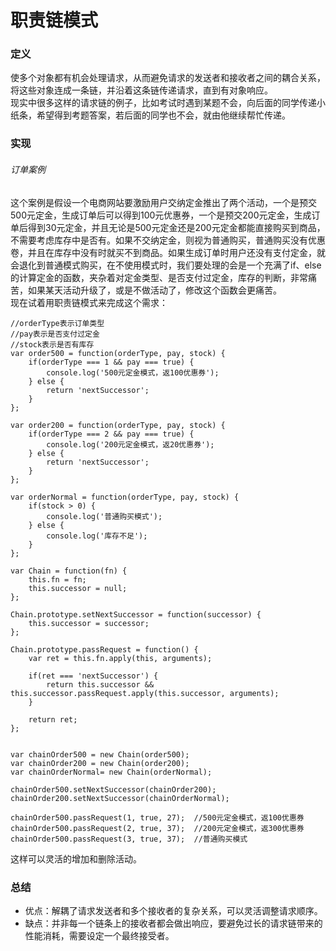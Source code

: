 # 职责链模式

### 定义
使多个对象都有机会处理请求，从而避免请求的发送者和接收者之间的耦合关系，将这些对象连成一条链，并沿着这条链传递请求，直到有对象响应。  
现实中很多这样的请求链的例子，比如考试时遇到某题不会，向后面的同学传递小纸条，希望得到考题答案，若后面的同学也不会，就由他继续帮忙传递。
### 实现
###### 订单案例
这个案例是假设一个电商网站要激励用户交纳定金推出了两个活动，一个是预交500元定金，生成订单后可以得到100元优惠券，一个是预交200元定金，生成订单后得到30元定金，并且无论是500元定金还是200元定金都能直接购买到商品，不需要考虑库存中是否有。如果不交纳定金，则视为普通购买，普通购买没有优惠卷，并且在库存中没有时就买不到商品。如果生成订单时用户还没有支付定金，就会退化到普通模式购买，在不使用模式时，我们要处理的会是一个充满了if、else的计算定金的函数，夹杂着对定金类型、是否支付过定金，库存的判断，非常痛苦，如果某天活动升级了，或是不做活动了，修改这个函数会更痛苦。  
现在试着用职责链模式来完成这个需求：

    //orderType表示订单类型
    //pay表示是否支付过定金
    //stock表示是否有库存
    var order500 = function(orderType, pay, stock) {
        if(orderType === 1 && pay === true) {
            console.log('500元定金模式，返100优惠券');
        } else {
            return 'nextSuccessor';
        }
    };

    var order200 = function(orderType, pay, stock) {
        if(orderType === 2 && pay === true) {
            console.log('200元定金模式，返20优惠券');
        } else {
            return 'nextSuccessor';
        }
    };

    var orderNormal = function(orderType, pay, stock) {
        if(stock > 0) {
            console.log('普通购买模式');
        } else {
            console.log('库存不足');
        }
    };

    var Chain = function(fn) {
        this.fn = fn;
        this.successor = null;
    };

    Chain.prototype.setNextSuccessor = function(successor) {
        this.successor = successor;
    };

    Chain.prototype.passRequest = function() {
        var ret = this.fn.apply(this, arguments);

        if(ret === 'nextSuccessor') {
            return this.successor && this.successor.passRequest.apply(this.successor, arguments);
        }

        return ret;
    };


    var chainOrder500 = new Chain(order500);
    var chainOrder200 = new Chain(order200);
    var chainOrderNormal= new Chain(orderNormal);

    chainOrder500.setNextSuccessor(chainOrder200);
    chainOrder200.setNextSuccessor(chainOrderNormal);

    chainOrder500.passRequest(1, true, 27);  //500元定金模式，返100优惠券
    chainOrder500.passRequest(2, true, 37);  //200元定金模式，返300优惠券
    chainOrder500.passRequest(3, true, 37);  //普通购买模式
这样可以灵活的增加和删除活动。

### 总结
* 优点：解耦了请求发送者和多个接收者的复杂关系，可以灵活调整请求顺序。
* 缺点：并非每一个链条上的接收者都会做出响应，要避免过长的请求链带来的性能消耗，需要设定一个最终接受者。
